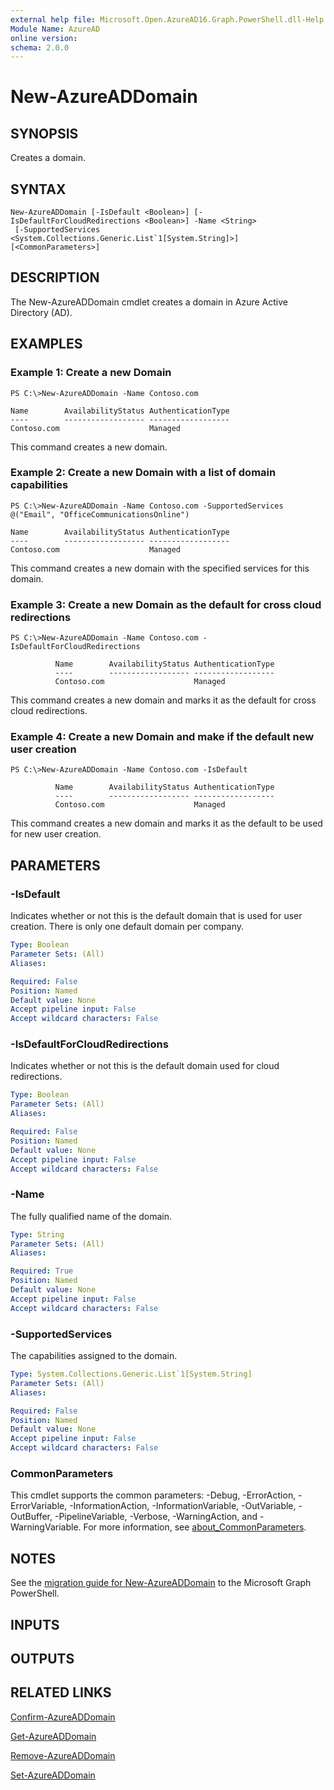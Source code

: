 ```yaml
---
external help file: Microsoft.Open.AzureAD16.Graph.PowerShell.dll-Help.xml
Module Name: AzureAD
online version:
schema: 2.0.0
---
```


# New-AzureADDomain

## SYNOPSIS
Creates a domain.

## SYNTAX

```
New-AzureADDomain [-IsDefault <Boolean>] [-IsDefaultForCloudRedirections <Boolean>] -Name <String>
 [-SupportedServices <System.Collections.Generic.List`1[System.String]>] [<CommonParameters>]
```

## DESCRIPTION
The New-AzureADDomain cmdlet creates a domain in Azure Active Directory (AD).

## EXAMPLES

### Example 1: Create a new Domain
```
PS C:\>New-AzureADDomain -Name Contoso.com 

Name        AvailabilityStatus AuthenticationType
----        ------------------ ------------------
Contoso.com                    Managed
```

This command creates a new domain.

### Example 2: Create a new Domain with a list of domain capabilities
```
PS C:\>New-AzureADDomain -Name Contoso.com -SupportedServices @("Email", "OfficeCommunicationsOnline")

Name        AvailabilityStatus AuthenticationType
----        ------------------ ------------------
Contoso.com                    Managed
```

This command creates a new domain with the specified services for this domain.

### Example 3: Create a new Domain as the default for cross cloud redirections
```
PS C:\>New-AzureADDomain -Name Contoso.com -IsDefaultForCloudRedirections

          Name        AvailabilityStatus AuthenticationType
          ----        ------------------ ------------------
          Contoso.com                    Managed
```

This command creates a new domain and marks it as the default for cross cloud redirections.

### Example 4: Create a new Domain and make if the default new user creation
```
PS C:\>New-AzureADDomain -Name Contoso.com -IsDefault

          Name        AvailabilityStatus AuthenticationType
          ----        ------------------ ------------------
          Contoso.com                    Managed
```

This command creates a new domain and marks it as the default to be used for new user creation.

## PARAMETERS

### -IsDefault
Indicates whether or not this is the default domain that is used for user creation.
There is only one default domain per company.

```yaml
Type: Boolean
Parameter Sets: (All)
Aliases:

Required: False
Position: Named
Default value: None
Accept pipeline input: False
Accept wildcard characters: False
```

### -IsDefaultForCloudRedirections
Indicates whether or not this is the default domain used for cloud redirections.

```yaml
Type: Boolean
Parameter Sets: (All)
Aliases:

Required: False
Position: Named
Default value: None
Accept pipeline input: False
Accept wildcard characters: False
```

### -Name
The fully qualified name of the domain.

```yaml
Type: String
Parameter Sets: (All)
Aliases:

Required: True
Position: Named
Default value: None
Accept pipeline input: False
Accept wildcard characters: False
```

### -SupportedServices
The capabilities assigned to the domain.

```yaml
Type: System.Collections.Generic.List`1[System.String]
Parameter Sets: (All)
Aliases:

Required: False
Position: Named
Default value: None
Accept pipeline input: False
Accept wildcard characters: False
```

### CommonParameters
This cmdlet supports the common parameters: -Debug, -ErrorAction, -ErrorVariable, -InformationAction, -InformationVariable, -OutVariable, -OutBuffer, -PipelineVariable, -Verbose, -WarningAction, and -WarningVariable. For more information, see [about_CommonParameters](http://go.microsoft.com/fwlink/?LinkID=113216).

## NOTES

See the [migration guide for New-AzureADDomain](./migrate/New-AzureADDomain.md) to the Microsoft Graph PowerShell.

## INPUTS

## OUTPUTS

## RELATED LINKS

[Confirm-AzureADDomain](Confirm-AzureADDomain.md)

[Get-AzureADDomain](Get-AzureADDomain.md)

[Remove-AzureADDomain](Remove-AzureADDomain.md)

[Set-AzureADDomain](Set-AzureADDomain.md)

